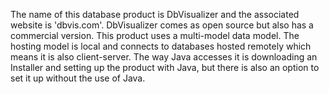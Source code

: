 The name of this database product is DbVisualizer and the associated website is 'dbvis.com'. DbVisualizer comes as open source but also has a commercial version. This product uses a multi-model data model. The hosting model is local and connects to databases hosted remotely which means it is also client-server. The way Java accesses it is downloading an Installer and setting up the product with Java, but there is also an option to set it up without the use of Java.
